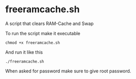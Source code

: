 # freeramcache.sh
A script that clears RAM-Cache and Swap

To run the script make it executable
```
chmod +x freeramcache.sh
```
And run it like this
```
./freeramcache.sh
```
When asked for password make sure to give root password.
